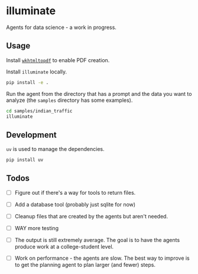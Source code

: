 # illuminate
Agents for data science - a work in progress.

## Usage

Install [`wkhtmltopdf`](https://wkhtmltopdf.org/) to enable PDF creation.

Install `illuminate` locally.

```bash
pip install -e .
```

Run the agent from the directory that has a prompt and the data you want to analyze (the `samples` directory has some examples).

```bash
cd samples/indian_traffic
illuminate
```

## Development
`uv` is used to manage the dependencies.

```bash
pip install uv
```

## Todos

- [ ] Figure out if there's a way for tools to return files.
- [ ] Add a database tool (probably just sqlite for now)
- [ ] Cleanup files that are created by the agents but aren't needed.
- [ ] WAY more testing
- [ ] The output is still extremely average. The goal is to have the agents produce work at a college-student level.
- [ ] Work on performance - the agents are slow. The best way to improve is to get the planning agent to plan larger (and fewer) steps.


